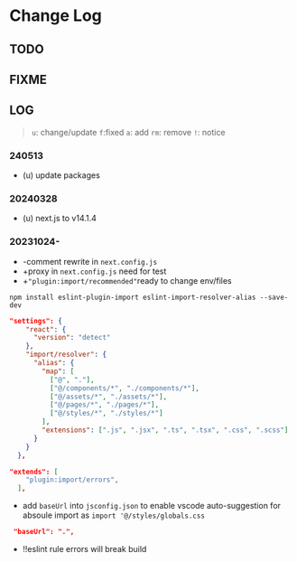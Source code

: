 # Change Log

## TODO

## FIXME

## LOG

> `u`: change/update `f`:fixed `a`: add `rm`: remove `!`: notice

### 240513

- (u) update packages

### 20240328

- (u) next.js to v14.1.4

### 20231024-

- -comment rewrite in `next.config.js`
- +proxy in `next.config.js` need for test
- +`"plugin:import/recommended"`ready to change env/files

`npm install eslint-plugin-import eslint-import-resolver-alias --save-dev`

```json
"settings": {
    "react": {
      "version": "detect"
    },
    "import/resolver": {
      "alias": {
        "map": [
          ["@", "."],
          ["@/components/*", "./components/*"],
          ["@/assets/*", "./assets/*"],
          ["@/pages/*", "./pages/*"],
          ["@/styles/*", "./styles/*"]
        ],
        "extensions": [".js", ".jsx", ".ts", ".tsx", ".css", ".scss"]
      }
    }
  },

"extends": [  
    "plugin:import/errors",
  ],
```

- add `baseUrl` into `jsconfig.json` to enable vscode auto-suggestion for absoule import as `import '@/styles/globals.css`

```json
 "baseUrl": ".",
```

- !!eslint rule errors will break build
